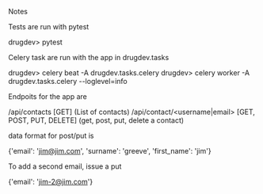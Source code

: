 Notes

Tests are run with pytest

drugdev> pytest

Celery task are run with the app in drugdev.tasks

drugdev> celery beat -A drugdev.tasks.celery
drugdev> celery worker -A drugdev.tasks.celery --loglevel=info

Endpoits for the app are

/api/contacts [GET] (List of contacts)
/api/contact/<username|email> [GET, POST, PUT, DELETE] (get, post, put, delete a contact)

data format for post/put is 

{'email': 'jim@jim.com', 'surname': 'greeve', 'first_name': 'jim'}

To add a second email, issue a put

{'email': 'jim-2@jim.com'}